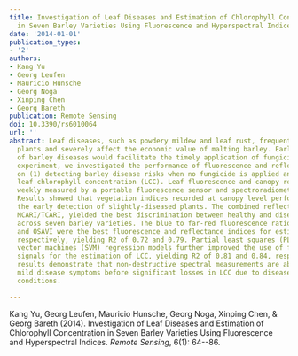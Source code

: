 ```yaml
---
title: Investigation of Leaf Diseases and Estimation of Chlorophyll Concentration
  in Seven Barley Varieties Using Fluorescence and Hyperspectral Indices
date: '2014-01-01'
publication_types:
- '2'
authors:
- Kang Yu
- Georg Leufen
- Mauricio Hunsche
- Georg Noga
- Xinping Chen
- Georg Bareth
publication: Remote Sensing
doi: 10.3390/rs6010064
url: ''
abstract: Leaf diseases, such as powdery mildew and leaf rust, frequently infect barley
  plants and severely affect the economic value of malting barley. Early detection
  of barley diseases would facilitate the timely application of fungicides. In a field
  experiment, we investigated the performance of fluorescence and reflectance indices
  on (1) detecting barley disease risks when no fungicide is applied and (2) estimating
  leaf chlorophyll concentration (LCC). Leaf fluorescence and canopy reflectance were
  weekly measured by a portable fluorescence sensor and spectroradiometer, respectively.
  Results showed that vegetation indices recorded at canopy level performed well for
  the early detection of slightly-diseased plants. The combined reflectance index,
  MCARI/TCARI, yielded the best discrimination between healthy and diseased plants
  across seven barley varieties. The blue to far-red fluorescence ratio (BFRR\_UV)
  and OSAVI were the best fluorescence and reflectance indices for estimating LCC,
  respectively, yielding R2 of 0.72 and 0.79. Partial least squares (PLS) and support
  vector machines (SVM) regression models further improved the use of fluorescence
  signals for the estimation of LCC, yielding R2 of 0.81 and 0.84, respectively. Our
  results demonstrate that non-destructive spectral measurements are able to detect
  mild disease symptoms before significant losses in LCC due to diseases under natural
  conditions.

---
```


Kang Yu, Georg Leufen, Mauricio Hunsche, Georg Noga, Xinping Chen, & Georg Bareth (2014). Investigation of Leaf Diseases and Estimation of Chlorophyll Concentration in Seven Barley Varieties Using Fluorescence and Hyperspectral Indices. *Remote Sensing*, 6(1): 64--86.
